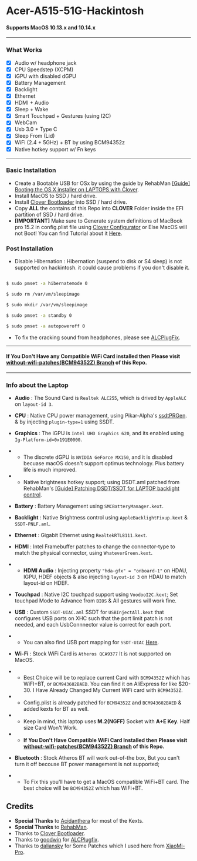 # Acer-A515-51G-Hackintosh
#### Supports MacOS 10.13.x and 10.14.x
---
### What Works
 - [x] Audio w/ headphone jack
 - [x] CPU Speedstep (XCPM)
 - [x] iGPU with disabled dGPU
 - [x] Battery Management
 - [x] Backlight
 - [x] Ethernet
 - [x] HDMI + Audio
 - [x] Sleep + Wake
 - [x] Smart Touchpad + Gestures (using I2C)
 - [x] WebCam
 - [x] Usb 3.0 + Type C
 - [x] Sleep From (Lid)
 - [x] WiFi (2.4 + 5GHz) + BT by using BCM94352z
 - [x] Native hotkey support w/ Fn keys
 
---
###  Basic Installation

- Create a Bootable USB for OSx by using the guide by RehabMan [[Guide] Booting the OS X installer on LAPTOPS with Clover](https://www.tonymacx86.com/el-capitan-laptop-support/148093-guide-booting-os-x-installer-laptops-clover.html).
- Install MacOS to SSD / hard drive.
- Install [Clover Bootloader](https://sourceforge.net/projects/cloverefiboot) into SSD / hard drive.
- Copy **ALL** the contains of this Repo into **CLOVER** Folder inside the EFI partition of SSD / hard drive.
- **[IMPORTANT]** Make sure to Generate system definitions of MacBook pro 15.2 in config.plist file using [Clover Configurator](https://mackie100projects.altervista.org/download-clover-configurator/) or Else MacOS will not Boot! You can find Tutorial about it [Here](https://www.tonymacx86.com/threads/guide-how-to-configure-your-systems-smbios-correctly.198155/).

### Post Installation

- Disable Hibernation : Hibernation (suspend to disk or S4 sleep) is not supported on hackintosh. it could cause problems if you don't disable it.

```sh

$ sudo pmset -a hibernatemode 0

$ sudo rm /var/vm/sleepimage

$ sudo mkdir /var/vm/sleepimage

$ sudo pmset -a standby 0

$ sudo pmset -a autopoweroff 0

```

- To fix the cracking sound from headphones, please see [ALCPlugFix](https://github.com/Siddhesh9146/Acer-E515-51G-Hackintosh/tree/master/ALCPlugFix).

----
 #### **If You Don't Have any Compatible WiFi Card installed then Please visit [without-wifi-patches(BCM94352Z) Branch](https://github.com/SiddheshNan/Acer-A515-51G-Hackintosh/tree/without-wifi-patches(BCM94352Z)) of this Repo.**
----

### Info about the Laptop

 
- **Audio** : The Sound Card is `Realtek ALC255`, which is drived by `AppleALC` on `layout-id 3`.

- **CPU** : Native CPU power management, using Pikar-Alpha's [ssdtPRGen](https://github.com/Piker-Alpha/ssdtPRGen.sh). & by injecting `plugin-type=1` using SSDT.

- **Graphics** : The iGPU is `Intel UHD Graphics 620`, and its enabled using `Ig-Platform-id=0x191E0000`.
- - The discrete dGPU is `NVIDIA GeForce MX150`, and it is disabled becuase macOS doesn't support optimus technology. Plus battery life is much improved.
- - Native brightness hotkey support; using DSDT.aml patched from RehabMan's [[Guide] Patching DSDT/SSDT for LAPTOP backlight control](https://www.tonymacx86.com/threads/guide-patching-dsdt-ssdt-for-laptop-backlight-control.152659/).

- **Battery** : Battery Management using `SMCBatteryManager.kext`.

- **Backlight** : Native Brightness control using `AppleBacklightFixup.kext` & `SSDT-PNLF.aml`.

- **Ethernet** : Gigabit Ethernet using `RealtekRTL8111.kext`.

- **HDMI** : Intel Framebuffer patches to change the connector-type to match the physical connector, using `WhateverGreen.kext`.
- - **HDMI Audio** : Injecting property `"hda-gfx" = "onboard-1"` on HDAU, IGPU, HDEF objects & also injecting `layout-id 3` on HDAU to match layout-id on HDEF.

- **Touchpad** : Native I2C touchpad support using `VoodooI2C.kext`; Set touchpad Mode to Advance from `BIOS` & All gestures will work fine.

- **USB** : Custom `SSDT-UIAC.aml` SSDT for `USBInjectAll.kext` that configures USB ports on XHC such that the port limit patch is not needed, and each UsbConnnector value is correct for each port.
- - You can also find USB port mapping for `SSDT-UIAC` [Here](https://github.com/SiddheshNan/Acer-A515-51G-Hackintosh/blob/master/USB%20port%20mapping%20for%20SSDT-UIAC.txt).


- **Wi-Fi** : Stock WiFi Card is `Atheros QCA9377` It is not supported on MacOS.
- - Best Choice will be to replace current Card with `BCM94352Z` which has WiFI+BT, or `BCM943602BAED`. You can find it on AliExpress for like $20-30. I Have Already Changed My Current WiFi card with `BCM94352Z`.
- - Config.plist is already patched for `BCM94352Z` and `BCM943602BAED` & added kexts for BT as well.
- - Keep in mind, this laptop uses **M.2(NGFF)** Socket with **A+E Key**. Half size Card Won't Work.
- - **If You Don't Have Compatible WiFi Card Installed then Please visit [without-wifi-patches(BCM94352Z) Branch](https://github.com/SiddheshNan/Acer-A515-51G-Hackintosh/tree/without-wifi-patches(BCM94352Z)) of this Repo.**

- **Bluetooth** : Stock Atheros BT will work out-of-the box, But you can't turn it off becouse BT power management is not supported;
- - To Fix this you'll have to get a MacOS compatible WiFi+BT card. The best choice will be `BCM94352Z` which has WiFi+BT.

## Credits

- **Special Thanks** to [Acidanthera](https://github.com/acidanthera) for most of the Kexts.
- **Special Thanks** to [RehabMan](https://github.com/RehabMan).
- Thanks to [Clover Bootloader](https://sourceforge.net/projects/cloverefiboot).
- Thanks to [goodwin](https://github.com/goodwin/) for [ALCPlugfix](https://github.com/goodwin/ALCPlugFix).
- Thanks to [daliansky](https://github.com/daliansky/) for Some Patches which I used here from [XiaoMi-Pro](https://github.com/daliansky/XiaoMi-Pro/).
